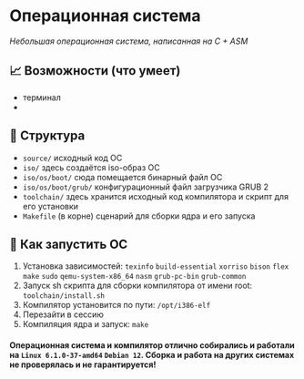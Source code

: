 # Операционная система
*Небольшая операционная система, написанная на C + ASM*

## 📈 Возможности (что умеет)
- терминал
- 

## 🌳 Структура
- `source/`
  исходный код ОС
- `iso/`
  здесь создаётся iso-образ ОС
- `iso/os/boot/`
  сюда помещается бинарный файл ОС
- `iso/os/boot/grub/`
  конфигурационный файл загрузчика GRUB 2
- `toolchain/`
  здесь хранится исходный код компилятора и скрипт для его установки
- `Makefile` (в корне)
  сценарий для сборки ядра и его запуска

## 🚀 Как запустить ОС
1. Установка зависимостей: `texinfo` `build-essential` `xorriso` `bison` `flex` `make` `sudo` `qemu-system-x86_64` `nasm` `grub-pc-bin` `grub-common`
2. Запуск sh скрипта для сборки компилятора от имени root: `toolchain/install.sh`
3. Компилятор установится по пути: `/opt/i386-elf`
4. Перезайти в сессию
5. Компиляция ядра и запуск: `make`

#### Операционная система и компилятор отлично собирались и работали на `Linux 6.1.0-37-amd64` `Debian 12`. Сборка и работа на других системах не проверялась и не гарантируется! 
